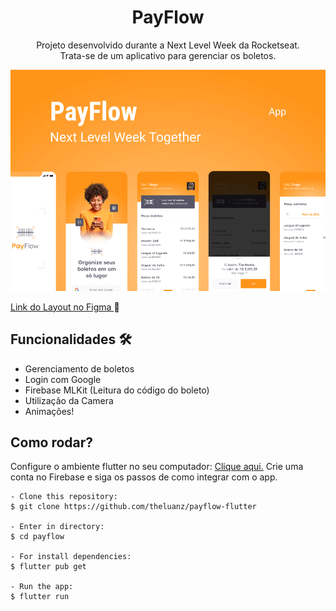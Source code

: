 <h1 align="center">PayFlow</h1>
<p align="center">
Projeto desenvolvido durante a Next Level Week da Rocketseat.<br>
    Trata-se de um aplicativo para gerenciar os boletos.<br>
</p>


<p align="center">
  <img alt="PayFlow" title="PayFlow" src=".github/Capa.png" />
</p>



  <a href="https://www.figma.com/file/kLK7FYnWKMoN68sQXcSniu/PayFlow">
    Link do Layout no Figma
  </a> 📱



<h2>Funcionalidades 🛠️</h2>

   <p>
   
- Gerenciamento de boletos
- Login com Google
- Firebase MLKit (Leitura do código do boleto)
- Utilização da Camera
- Animações!

</p>

<h2>Como rodar?</h2>

Configure o ambiente flutter no seu computador: <a href="https://flutter.dev/docs/get-started/install">Clique aqui.</a>
Crie uma conta no Firebase e siga os passos de como integrar com o app.

```
- Clone this repository:
$ git clone https://github.com/theluanz/payflow-flutter

- Enter in directory:
$ cd payflow

- For install dependencies:
$ flutter pub get

- Run the app:
$ flutter run
```